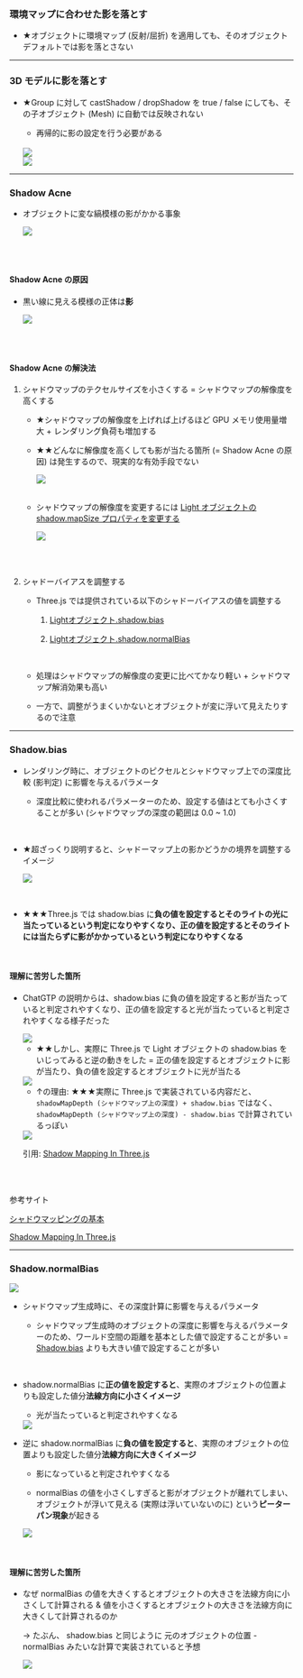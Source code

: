 ### 環境マップに合わせた影を落とす

- ★オブジェクトに環境マップ (反射/屈折) を適用しても、そのオブジェクトデフォルトでは影を落とさない

---

### 3D モデルに影を落とす

- ★Group に対して castShadow / dropShadow を true / false にしても、その子オブジェクト (Mesh) に自動では反映されない

    - 再帰的に影の設定を行う必要がある

    <br>

    <img src="./img/3DModel-Shadow_1.svg" />

    <br>
    
    <img src="./img/3DModel-Shadow_2.svg" />

---

### Shadow Acne

- オブジェクトに変な縞模様の影がかかる事象

    <img src="./img/Shadow-Acne_1.gif" />

<br>
<br>

#### Shadow Acne の原因

- 黒い線に見える模様の正体は**影**

    <img src="./img/Shadow-Acne-Cause_1.svg" />

<br>
<br>

#### Shadow Acne の解決法

1. シャドウマップのテクセルサイズを小さくする = シャドウマップの解像度を高くする


    - ★シャドウマップの解像度を上げれば上げるほど GPU メモリ使用量増大 + レンダリング負荷も増加する

    - ★★どんなに解像度を高くしても影が当たる箇所 (= Shadow Acne の原因) は発生するので、現実的な有効手段でない

        <img src="./img/Shadow-Acne-Solution-Shadow-Map-Resolution_1.svg" />

    <br>

    - シャドウマップの解像度を変更するには [Light オブジェクトの shadow.mapSize プロパティを変更する](https://github.com/MasaGt/threejs_journey/blob/b5fdc4a8f6f64d94f08f655b77901cdbaae9ae8a/chap2/15/Shadows.md#optimizing-shadows--シャドウマップの解像度の変更)

        <img src="./img/Shadow-Acne-Solution-Shadow-Map-Resolution_2.svg" />

<br>
<br>

2. シャドーバイアスを調整する

    - Three.js では提供されている以下のシャドーバイアスの値を調整する

        1. [Lightオブジェクト.shadow.bias](#shadowbias)

        2. [Lightオブジェクト.shadow.normalBias](#shadownormalbias)

    <br>

    - 処理はシャドウマップの解像度の変更に比べてかなり軽い + シャドウマップ解消効果も高い

    - 一方で、調整がうまくいかないとオブジェクトが変に浮いて見えたりするので注意

---

### Shadow.bias

- レンダリング時に、オブジェクトのピクセルとシャドウマップ上での深度比較 (影判定) に影響を与えるパラメータ

    - 深度比較に使われるパラメーターのため、設定する値はとても小さくすることが多い (シャドウマップの深度の範囲は 0.0 ~ 1.0)

<br>

- ★超ざっくり説明すると、シャドーマップ上の影かどうかの境界を調整するイメージ

    <img src="./img/Shadow-Bias_2.svg" />

<br>

- ★★★Three.js では shadow.bias に**負の値を設定するとそのライトの光に当たっているという判定になりやすくなり、正の値を設定するとそのライトには当たらずに影がかかっているという判定になりやすくなる**

<br>

#### 理解に苦労した箇所

- ChatGTP の説明からは、shadow.bias に負の値を設定すると影が当たっていると判定されやすくなり、正の値を設定すると光が当たっていると判定されやすくなる様子だった

    <img src="./img/Shadow-Bias_1.svg" />

    - ★★しかし、実際に Three.js で Light オブジェクトの shadow.bias をいじってみると逆の動きをした = 正の値を設定するとオブジェクトに影が当たり、負の値を設定するとオブジェクトに光が当たる

    <img src="./img/Shadow-Bias_3.gif" />

    - ↑の理由: ★★★実際に Three.js で実装されている内容だと、`shadowMapDepth (シャドウマップ上の深度) + shadow.bias` ではなく、 `shadowMapDepth (シャドウマップ上の深度) - shadow.bias` で計算されているっぽい

    <img src="./img/Shadow-Bias_4.svg" />

    引用: [Shadow Mapping In Three.js](https://mofu-dev.com/en/blog/threejs-shadow-map/)
    

<br>
<br>

参考サイト

[シャドウマッピングの基本](https://www.project-asura.com/articles/d3d11/d3d11_008.html)

[Shadow Mapping In Three.js](https://mofu-dev.com/en/blog/threejs-shadow-map/)

---

### Shadow.normalBias

<img src="./img/Shadow-Normal-Bias_1.svg" />

<br>

- シャドウマップ生成時に、その深度計算に影響を与えるパラメータ

    - シャドウマップ生成時のオブジェクトの深度に影響を与えるパラメーターのため、ワールド空間の距離を基本とした値で設定することが多い = [Shadow.bias](#shadowbias) よりも大きい値で設定することが多い

<br>

- shadow.normalBias に**正の値を設定すると**、実際のオブジェクトの位置よりも設定した値分**法線方向に小さくイメージ**

    - 光が当たっていると判定されやすくなる

    <img src="./img/Shadow-Normal-Bias_2.gif" />

    <br>

- 逆に shadow.normalBias に**負の値を設定すると**、実際のオブジェクトの位置よりも設定した値分**法線方向に大きくイメージ**

    - 影になっていると判定されやすくなる

    - normalBias の値を小さくしすぎると影がオブジェクトが離れてしまい、オブジェクトが浮いて見える (実際は浮いていないのに) という**ピーターパン現象**が起きる

    <img src="./img/Shadow-Normal-Bias_3.gif" />

<br>

#### 理解に苦労した箇所

- なぜ normalBias の値を大きくするとオブジェクトの大きさを法線方向に小さくして計算される & 値を小さくするとオブジェクトの大きさを法線方向に大きくして計算されるのか

    → たぶん、 shadow.bias と同じように 元のオブジェクトの位置 - normalBias みたいな計算で実装されていると予想

    <img src="./img/Shadow-Normal-Bias_4.svg" />